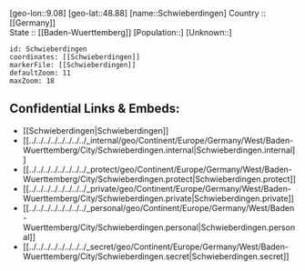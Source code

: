 ﻿---
location: [48.88,9.08] 
mapzoom: [7,12] 
mapmarker: city 
type: City
tags:
- geo/City


SpocWebEntityId: 34120
isDeleted: false
confidential: public

---
[geo-lon::9.08] 
[geo-lat::48.88] 
[name::Schwieberdingen] 
Country :: [[Germany]]  
State :: [[Baden-Wuerttemberg]] 
[Population::] 
[Unknown::] 


```leaflet
id: Schwieberdingen
coordinates: [[Schwieberdingen]] 
markerFile: [[Schwieberdingen]] 
defaultZoom: 11 
maxZoom: 18
```


## Confidential Links & Embeds: 
- [[Schwieberdingen|Schwieberdingen]]  
- [[../../../../../../../../_internal/geo/Continent/Europe/Germany/West/Baden-Wuerttemberg/City/Schwieberdingen.internal|Schwieberdingen.internal]] 
- [[../../../../../../../../_protect/geo/Continent/Europe/Germany/West/Baden-Wuerttemberg/City/Schwieberdingen.protect|Schwieberdingen.protect]] 
- [[../../../../../../../../_private/geo/Continent/Europe/Germany/West/Baden-Wuerttemberg/City/Schwieberdingen.private|Schwieberdingen.private]] 
- [[../../../../../../../../_personal/geo/Continent/Europe/Germany/West/Baden-Wuerttemberg/City/Schwieberdingen.personal|Schwieberdingen.personal]] 
- [[../../../../../../../../_secret/geo/Continent/Europe/Germany/West/Baden-Wuerttemberg/City/Schwieberdingen.secret|Schwieberdingen.secret]] 
